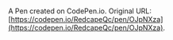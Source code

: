 # 

A Pen created on CodePen.io. Original URL: [https://codepen.io/RedcapeQc/pen/OJpNXza](https://codepen.io/RedcapeQc/pen/OJpNXza).


